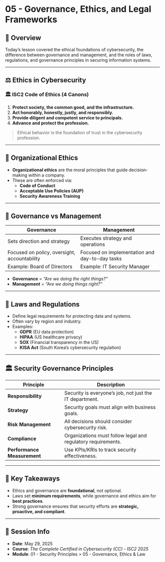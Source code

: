 # 05 - Governance, Ethics, and Legal Frameworks

## 📘 Overview

Today’s lesson covered the ethical foundations of cybersecurity, the difference between governance and management, and the roles of laws, regulations, and governance principles in securing information systems.

---

## ⚖️ Ethics in Cybersecurity

### 🏛 ISC2 Code of Ethics (4 Canons)
1. **Protect society, the common good, and the infrastructure.**
2. **Act honorably, honestly, justly, and responsibly.**
3. **Provide diligent and competent service to principals.**
4. **Advance and protect the profession.**

> Ethical behavior is the foundation of trust in the cybersecurity profession.

---

## 🏢 Organizational Ethics

- **Organizational ethics** are the moral principles that guide decision-making within a company.
- These are often enforced via:
  - **Code of Conduct**
  - **Acceptable Use Policies (AUP)**
  - **Security Awareness Training**

---

## 🧭 Governance vs Management

| Governance | Management |
|------------|------------|
| Sets direction and strategy | Executes strategy and operations |
| Focused on policy, oversight, accountability | Focused on implementation and day-to-day tasks |
| Example: Board of Directors | Example: IT Security Manager |

- **Governance** = *“Are we doing the right things?”*  
- **Management** = *“Are we doing things right?”*

---

## 📜 Laws and Regulations

- Define legal requirements for protecting data and systems.
- Often vary by region and industry.
- Examples:
  - **GDPR** (EU data protection)
  - **HIPAA** (US healthcare privacy)
  - **SOX** (Financial transparency in the US)
  - **KISA Act** (South Korea’s cybersecurity regulation)

---

## 🏛 Security Governance Principles

| Principle | Description |
|----------|-------------|
| **Responsibility** | Security is everyone’s job, not just the IT department. |
| **Strategy** | Security goals must align with business goals. |
| **Risk Management** | All decisions should consider cybersecurity risk. |
| **Compliance** | Organizations must follow legal and regulatory requirements. |
| **Performance Measurement** | Use KPIs/KRIs to track security effectiveness. |

---

## 🧠 Key Takeaways

- Ethics and governance are **foundational**, not optional.
- Laws set **minimum requirements**, while governance and ethics aim for **best practices**.
- Strong governance ensures that security efforts are **strategic, proactive, and compliant**.

---

## 📅 Session Info

- **Date**: May 29, 2025  
- **Course**: *The Complete Certified in Cybersecurity (CC) - ISC2 2025*  
- **Module**: 01 - Security Principles > 05 - Governance, Ethics & Law

